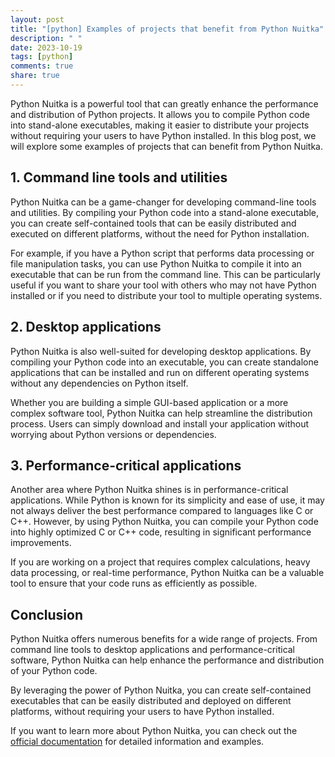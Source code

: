```yaml
---
layout: post
title: "[python] Examples of projects that benefit from Python Nuitka"
description: " "
date: 2023-10-19
tags: [python]
comments: true
share: true
---
```


Python Nuitka is a powerful tool that can greatly enhance the performance and distribution of Python projects. It allows you to compile Python code into stand-alone executables, making it easier to distribute your projects without requiring your users to have Python installed. In this blog post, we will explore some examples of projects that can benefit from Python Nuitka.

## 1. Command line tools and utilities

Python Nuitka can be a game-changer for developing command-line tools and utilities. By compiling your Python code into a stand-alone executable, you can create self-contained tools that can be easily distributed and executed on different platforms, without the need for Python installation.

For example, if you have a Python script that performs data processing or file manipulation tasks, you can use Python Nuitka to compile it into an executable that can be run from the command line. This can be particularly useful if you want to share your tool with others who may not have Python installed or if you need to distribute your tool to multiple operating systems.

## 2. Desktop applications

Python Nuitka is also well-suited for developing desktop applications. By compiling your Python code into an executable, you can create standalone applications that can be installed and run on different operating systems without any dependencies on Python itself.

Whether you are building a simple GUI-based application or a more complex software tool, Python Nuitka can help streamline the distribution process. Users can simply download and install your application without worrying about Python versions or dependencies.

## 3. Performance-critical applications

Another area where Python Nuitka shines is in performance-critical applications. While Python is known for its simplicity and ease of use, it may not always deliver the best performance compared to languages like C or C++. However, by using Python Nuitka, you can compile your Python code into highly optimized C or C++ code, resulting in significant performance improvements.

If you are working on a project that requires complex calculations, heavy data processing, or real-time performance, Python Nuitka can be a valuable tool to ensure that your code runs as efficiently as possible.

## Conclusion

Python Nuitka offers numerous benefits for a wide range of projects. From command line tools to desktop applications and performance-critical software, Python Nuitka can help enhance the performance and distribution of your Python code.

By leveraging the power of Python Nuitka, you can create self-contained executables that can be easily distributed and deployed on different platforms, without requiring your users to have Python installed.

If you want to learn more about Python Nuitka, you can check out the [official documentation](https://nuitka.net/doc/user-manual.html) for detailed information and examples.
